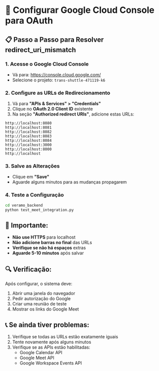 # 🔧 Configurar Google Cloud Console para OAuth

## 📋 **Passo a Passo para Resolver redirect_uri_mismatch**

### **1. Acesse o Google Cloud Console**
- Vá para: https://console.cloud.google.com/
- Selecione o projeto: `trans-shuttle-471119-k6`

### **2. Configure as URLs de Redirecionamento**
1. Vá para **"APIs & Services" > "Credentials"**
2. Clique no **OAuth 2.0 Client ID** existente
3. Na seção **"Authorized redirect URIs"**, adicione estas URLs:

```
http://localhost:8080
http://localhost:8081
http://localhost:8082
http://localhost:8083
http://localhost:8084
http://localhost:3000
http://localhost:8000
http://localhost
```

### **3. Salve as Alterações**
- Clique em **"Save"**
- Aguarde alguns minutos para as mudanças propagarem

### **4. Teste a Configuração**
```bash
cd veramo_backend
python test_meet_integration.py
```

## 🚨 **Importante:**
- **Não use HTTPS** para localhost
- **Não adicione barras no final** das URLs
- **Verifique se não há espaços** extras
- **Aguarde 5-10 minutos** após salvar

## 🔍 **Verificação:**
Após configurar, o sistema deve:
1. Abrir uma janela do navegador
2. Pedir autorização do Google
3. Criar uma reunião de teste
4. Mostrar os links do Google Meet

## 📞 **Se ainda tiver problemas:**
1. Verifique se todas as URLs estão exatamente iguais
2. Tente novamente após alguns minutos
3. Verifique se as APIs estão habilitadas:
   - Google Calendar API
   - Google Meet API
   - Google Workspace Events API
